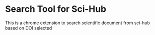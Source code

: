 # Search Tool for Sci-Hub

This is a chrome extension to search scientific document from sci-hub based on DOI selected
